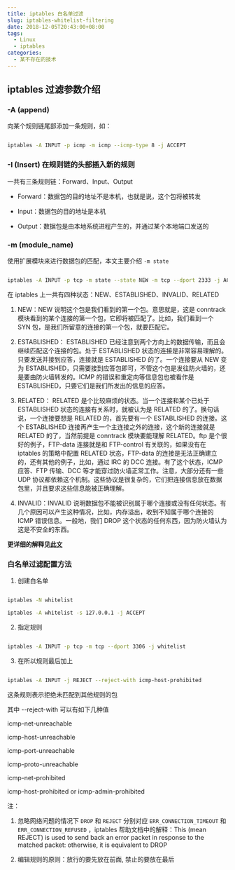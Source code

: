 ```yaml
---
title: iptables 白名单过滤
slug: iptables-whitelist-filtering
date: 2018-12-05T20:43:00+08:00
tags:
  - Linux
  - iptables
categories:
  - 某不存在的技术
---
```


## iptables 过滤参数介绍

### -A (append)

向某个规则链尾部添加一条规则，如：

```bash

iptables -A INPUT -p icmp -m icmp --icmp-type 8 -j ACCEPT

```

### -I (Insert) 在规则链的头部插入新的规则

一共有三条规则链：Forward、Input、Output

- Forward：数据包的目的地址不是本机，也就是说，这个包将被转发

- Input：数据包的目的地址是本机

- Output：数据包是由本地系统进程产生的，并通过某个本地端口发送的

### -m (module_name)

使用扩展模块来进行数据包的匹配，本文主要介绍 `-m state`

```bash

iptables -A INPUT -p tcp -m state --state NEW -m tcp --dport 2333 -j ACCEPT

```

在 iptables 上一共有四种状态：NEW、ESTABLISHED、INVALID、RELATED

1. NEW：NEW 说明这个包是我们看到的第一个包。意思就是，这是 conntrack 模块看到的某个连接的第一个包，它即将被匹配了。比如，我们看到一个 SYN 包，是我们所留意的连接的第一个包，就要匹配它。

2. ESTABLISHED： ESTABLISHED 已经注意到两个方向上的数据传输，而且会继续匹配这个连接的包。处于 ESTABLISHED 状态的连接是非常容易理解的。只要发送并接到应答，连接就是 ESTABLISHED 的了。一个连接要从 NEW 变为 ESTABLISHED，只需要接到应答包即可，不管这个包是发往防火墙的，还是要由防火墙转发的。ICMP 的错误和重定向等信息包也被看作是 ESTABLISHED，只要它们是我们所发出的信息的应答。

3. RELATED： RELATED 是个比较麻烦的状态。当一个连接和某个已处于 ESTABLISHED 状态的连接有关系时，就被认为是 RELATED 的了。换句话说，一个连接要想是 RELATED 的，首先要有一个 ESTABLISHED 的连接。这个 ESTABLISHED 连接再产生一个主连接之外的连接，这个新的连接就是 RELATED 的了，当然前提是 conntrack 模块要能理解 RELATED。ftp 是个很好的例子，FTP-data 连接就是和 FTP-control 有关联的，如果没有在 iptables 的策略中配置 RELATED 状态，FTP-data 的连接是无法正确建立的，还有其他的例子，比如，通过 IRC 的 DCC 连接。有了这个状态，ICMP 应答、FTP 传输、DCC 等才能穿过防火墙正常工作。注意，大部分还有一些 UDP 协议都依赖这个机制。这些协议是很复杂的，它们把连接信息放在数据包里，并且要求这些信息能被正确理解。

4. INVALID：INVALID 说明数据包不能被识别属于哪个连接或没有任何状态。有几个原因可以产生这种情况，比如，内存溢出，收到不知属于哪个连接的 ICMP 错误信息。一般地，我们 DROP 这个状态的任何东西，因为防火墙认为这是不安全的东西。

**更详细的解释见[此文](http://os.51cto.com/art/201108/285209.htm)**

### 白名单过滤配置方法

1. 创建白名单

```bash

iptables -N whitelist

iptables -A whitelist -s 127.0.0.1 -j ACCEPT

```

2. 指定规则

```bash

iptables -A INPUT -p tcp -m tcp --dport 3306 -j whitelist

```

3. 在所以规则最后加上

```bash

iptables -A INPUT -j REJECT --reject-with icmp-host-prohibited

```

这条规则表示拒绝未匹配到其他规则的包

其中 --reject-with 可以有如下几种值

icmp-net-unreachable

icmp-host-unreachable

icmp-port-unreachable

icmp-proto-unreachable

icmp-net-prohibited

icmp-host-prohibited or icmp-admin-prohibited

注：

1. 忽略网络问题的情况下 `DROP` 和 `REJECT` 分别对应 `ERR_CONNECTION_TIMEOUT` 和 `ERR_CONNECTION_REFUSED` ，iptables 帮助文档中的解释：This (mean REJECT) is used to send back an error packet in response to the matched packet: otherwise, it is equivalent to DROP

2. 编辑规则的原则：放行的要先放在前面, 禁止的要放在最后
